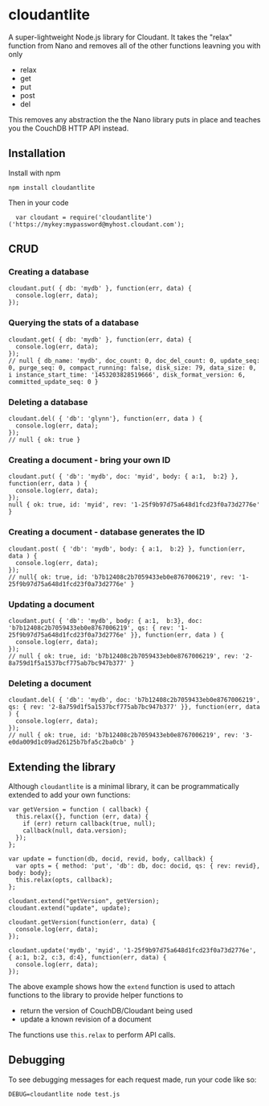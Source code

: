 # cloudantlite

A super-lightweight Node.js library for Cloudant. It takes the "relax" function from Nano and removes all of the other functions leavning you with only

* relax
* get
* put
* post
* del

This removes any abstraction the the Nano library puts in place and teaches you the CouchDB HTTP API instead.

## Installation

Install with npm

```
npm install cloudantlite
```

Then in your code

```
  var cloudant = require('cloudantlite')('https://mykey:mypassword@myhost.cloudant.com');
```

## CRUD

### Creating a database

```
cloudant.put( { db: 'mydb' }, function(err, data) {
  console.log(err, data);
});
```

### Querying the stats of a database

```
cloudant.get( { db: 'mydb' }, function(err, data) {
  console.log(err, data);
});
// null { db_name: 'mydb', doc_count: 0, doc_del_count: 0, update_seq: 0, purge_seq: 0, compact_running: false, disk_size: 79, data_size: 0, i instance_start_time: '1453203828519666', disk_format_version: 6, committed_update_seq: 0 }
```

### Deleting a database

```
cloudant.del( { 'db': 'glynn'}, function(err, data ) {
  console.log(err, data);
});
// null { ok: true }
```

### Creating a document - bring your own ID

```
cloudant.put( { 'db': 'mydb', doc: 'myid', body: { a:1,  b:2} }, function(err, data ) {
  console.log(err, data);
});
null { ok: true, id: 'myid', rev: '1-25f9b97d75a648d1fcd23f0a73d2776e' }
```

### Creating a document - database generates the ID

```
cloudant.post( { 'db': 'mydb', body: { a:1,  b:2} }, function(err, data ) {
  console.log(err, data);
});
// null{ ok: true, id: 'b7b12408c2b7059433eb0e8767006219', rev: '1-25f9b97d75a648d1fcd23f0a73d2776e' }
```

### Updating a document 

```
cloudant.put( { 'db': 'mydb', body: { a:1,  b:3}, doc: 'b7b12408c2b7059433eb0e8767006219', qs: { rev: '1-25f9b97d75a648d1fcd23f0a73d2776e' }}, function(err, data ) {
  console.log(err, data);
});
// null { ok: true, id: 'b7b12408c2b7059433eb0e8767006219', rev: '2-8a759d1f5a1537bcf775ab7bc947b377' }
```

### Deleting a document

```
cloudant.del( { 'db': 'mydb', doc: 'b7b12408c2b7059433eb0e8767006219', qs: { rev: '2-8a759d1f5a1537bcf775ab7bc947b377' }}, function(err, data ) {
  console.log(err, data);
});
// null { ok: true, id: 'b7b12408c2b7059433eb0e8767006219', rev: '3-e0da009d1c09ad26125b7bfa5c2ba0cb' }
```


## Extending the library

Although `cloudantlite` is a minimal library, it can be programmatically extended to add your own functions:

```
var getVersion = function ( callback) {
  this.relax({}, function (err, data) {
    if (err) return callback(true, null);
    callback(null, data.version);
  });
};

var update = function(db, docid, revid, body, callback) {
  var opts = { method: 'put', 'db': db, doc: docid, qs: { rev: revid}, body: body};
  this.relax(opts, callback);
};

cloudant.extend("getVersion", getVersion);
cloudant.extend("update", update);

cloudant.getVersion(function(err, data) {
  console.log(err, data);
});

cloudant.update('mydb', 'myid', '1-25f9b97d75a648d1fcd23f0a73d2776e', { a:1, b:2, c:3, d:4}, function(err, data) {
  console.log(err, data);
});
```

The above example shows how the `extend` function is used to attach functions to the library to provide helper functions to

* return the version of CouchDB/Cloudant being used
* update a known revision of a document

The functions use `this.relax` to perform API calls.

## Debugging

To see debugging messages for each request made, run your code like so:

```
DEBUG=cloudantlite node test.js
```

